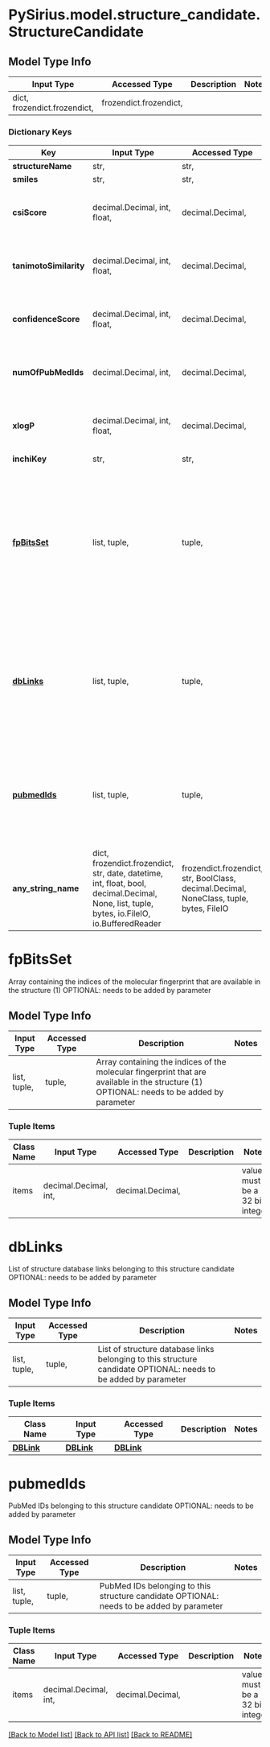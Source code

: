 # PySirius.model.structure_candidate.StructureCandidate

## Model Type Info
Input Type | Accessed Type | Description | Notes
------------ | ------------- | ------------- | -------------
dict, frozendict.frozendict,  | frozendict.frozendict,  |  | 

### Dictionary Keys
Key | Input Type | Accessed Type | Description | Notes
------------ | ------------- | ------------- | ------------- | -------------
**structureName** | str,  | str,  |  | [optional] 
**smiles** | str,  | str,  |  | [optional] 
**csiScore** | decimal.Decimal, int, float,  | decimal.Decimal,  |  | [optional] value must be a 64 bit float
**tanimotoSimilarity** | decimal.Decimal, int, float,  | decimal.Decimal,  |  | [optional] value must be a 64 bit float
**confidenceScore** | decimal.Decimal, int, float,  | decimal.Decimal,  |  | [optional] value must be a 64 bit float
**numOfPubMedIds** | decimal.Decimal, int,  | decimal.Decimal,  |  | [optional] value must be a 32 bit integer
**xlogP** | decimal.Decimal, int, float,  | decimal.Decimal,  |  | [optional] value must be a 64 bit float
**inchiKey** | str,  | str,  |  | [optional] 
**[fpBitsSet](#fpBitsSet)** | list, tuple,  | tuple,  | Array containing the indices of the molecular fingerprint that are available in the structure (1)  OPTIONAL: needs to be added by parameter | [optional] 
**[dbLinks](#dbLinks)** | list, tuple,  | tuple,  | List of structure database links belonging to this structure candidate  OPTIONAL: needs to be added by parameter | [optional] 
**[pubmedIds](#pubmedIds)** | list, tuple,  | tuple,  | PubMed IDs belonging to this structure candidate  OPTIONAL: needs to be added by parameter | [optional] 
**any_string_name** | dict, frozendict.frozendict, str, date, datetime, int, float, bool, decimal.Decimal, None, list, tuple, bytes, io.FileIO, io.BufferedReader | frozendict.frozendict, str, BoolClass, decimal.Decimal, NoneClass, tuple, bytes, FileIO | any string name can be used but the value must be the correct type | [optional]

# fpBitsSet

Array containing the indices of the molecular fingerprint that are available in the structure (1)  OPTIONAL: needs to be added by parameter

## Model Type Info
Input Type | Accessed Type | Description | Notes
------------ | ------------- | ------------- | -------------
list, tuple,  | tuple,  | Array containing the indices of the molecular fingerprint that are available in the structure (1)  OPTIONAL: needs to be added by parameter | 

### Tuple Items
Class Name | Input Type | Accessed Type | Description | Notes
------------- | ------------- | ------------- | ------------- | -------------
items | decimal.Decimal, int,  | decimal.Decimal,  |  | value must be a 32 bit integer

# dbLinks

List of structure database links belonging to this structure candidate  OPTIONAL: needs to be added by parameter

## Model Type Info
Input Type | Accessed Type | Description | Notes
------------ | ------------- | ------------- | -------------
list, tuple,  | tuple,  | List of structure database links belonging to this structure candidate  OPTIONAL: needs to be added by parameter | 

### Tuple Items
Class Name | Input Type | Accessed Type | Description | Notes
------------- | ------------- | ------------- | ------------- | -------------
[**DBLink**](DBLink.md) | [**DBLink**](DBLink.md) | [**DBLink**](DBLink.md) |  | 

# pubmedIds

PubMed IDs belonging to this structure candidate  OPTIONAL: needs to be added by parameter

## Model Type Info
Input Type | Accessed Type | Description | Notes
------------ | ------------- | ------------- | -------------
list, tuple,  | tuple,  | PubMed IDs belonging to this structure candidate  OPTIONAL: needs to be added by parameter | 

### Tuple Items
Class Name | Input Type | Accessed Type | Description | Notes
------------- | ------------- | ------------- | ------------- | -------------
items | decimal.Decimal, int,  | decimal.Decimal,  |  | value must be a 32 bit integer

[[Back to Model list]](../../README.md#documentation-for-models) [[Back to API list]](../../README.md#documentation-for-api-endpoints) [[Back to README]](../../README.md)

